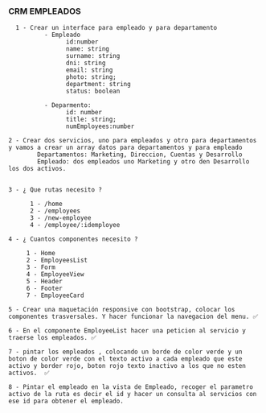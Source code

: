### CRM EMPLEADOS

      1 - Crear un interface para empleado y para departamento 
              - Empleado 
                    id:number
                    name: string
                    surname: string
                    dni: string
                    email: string
                    photo: string;
                    department: string
                    status: boolean

              - Deparmento: 
                    id: number
                    title: string;
                    numEmployees:number

    2 - Crear dos servicios, uno para empleados y otro para departamentos y vamos a crear un array datos para departamentos y para empleado 
            Departamentos: Marketing, Direccion, Cuentas y Desarrollo
            Empleado: dos empleados uno Marketing y otro den Desarrollo los dos activos.


    3 - ¿ Que rutas necesito ?  

          1 - /home
          2 - /employees
          3 - /new-employee
          4 - /employee/:idemployee

    4 - ¿ Cuantos componentes necesito ?  

         1 - Home
         2 - EmployeesList
         3 - Form
         4 - EmployeeView
         5 - Header
         6 - Footer
         7 - EmployeeCard

    5 - Crear una maquetación responsive con bootstrap, colocar los componentes trasversales. Y hacer funcionar la navegacion del menu. ✅

    6 - En el componente EmployeeList hacer una peticion al servicio y traerse los empleados. ✅

    7 - pintar los empleados , colocando un borde de color verde y un boton de color verde con el texto activo a cada empleado que este activo y border rojo, boton rojo texto inactivo a los que no esten activos.  ✅

    8 - Pintar el empleado en la vista de Empleado, recoger el parametro activo de la ruta es decir el id y hacer un consulta al servicios con ese id para obtener el empleado.